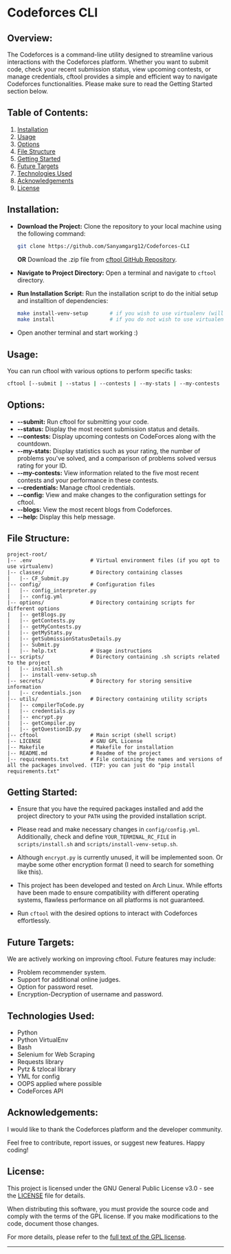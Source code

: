# Codeforces CLI

## Overview:

The Codeforces is a command-line utility designed to streamline various interactions with the Codeforces platform. Whether you want to submit code, check your recent submission status, view upcoming contests, or manage credentials, cftool provides a simple and efficient way to navigate Codeforces functionalities.
Please make sure to read the Getting Started section below.

## Table of Contents:

1. [Installation](#installation)
2. [Usage](#usage)
3. [Options](#options)
4. [File Structure](#file-structure)
5. [Getting Started](#getting-started)
6. [Future Targets](#future-targets)
7. [Technologies Used](#technologies-used)
8. [Acknowledgements](#acknowledgements)
9. [License](#license)

## Installation:

  - **Download the Project:**
    Clone the repository to your local machine using the following command:
    ```bash
    git clone https://github.com/Sanyamgarg12/Codeforces-CLI
    ```
    **OR**
    Download the .zip file from [cftool GitHub Repository](https://github.com/SanyamGarg12/Codeforces-CLI).

  - **Navigate to Project Directory:**
    Open a terminal and navigate to `cftool` directory.

  - **Run Installation Script:**
    Run the installation script to do the initial setup and installtion of dependencies:
    ```bash
    make install-venv-setup       # if you wish to use virtualenv (will be named .env) setup
    make install                  # if you do not wish to use virtualenv
    ```
  - Open another terminal and start working :) 

## Usage:

You can run cftool with various options to perform specific tasks:

```bash
cftool [--submit | --status | --contests | --my-stats | --my-contests | --credentials | --config | --blogs | --help]
```

## Options:

- **--submit:** Run cftool for submitting your code.
- **--status:** Display the most recent submission status and details.
- **--contests:** Display upcoming contests on CodeForces along with the countdown.
- **--my-stats:** Display statistics such as your rating, the number of problems you've solved, and a comparison of problems solved versus rating for your ID.
- **--my-contests:** View information related to the five most recent contests and your performance in these contests.
- **--credentials:** Manage cftool credentials.
- **--config:** View and make changes to the configuration settings for cftool.
- **--blogs:** View the most recent blogs from Codeforces.
- **--help:** Display this help message.

## File Structure:
```
project-root/
|-- .env                   # Virtual environment files (if you opt to use virtualenv)
|-- classes/               # Directory containing classes
|   |-- CF_Submit.py
|-- config/                # Configuration files
|   |-- config_interpreter.py
|   |-- config.yml
|-- options/               # Directory containing scripts for different options
|   |-- getBlogs.py
|   |-- getContests.py
|   |-- getMyContests.py
|   |-- getMyStats.py
|   |-- getSubmissionStatusDetails.py
|   |-- Submit.py
|   |-- help.txt           # Usage instructions
|-- scripts/               # Directory containing .sh scripts related to the project
|   |-- install.sh
|   |-- install-venv-setup.sh
|-- secrets/               # Directory for storing sensitive information
|   |-- credentials.json
|-- utils/                 # Directory containing utility scripts
|   |-- compilerToCode.py
|   |-- credentials.py
|   |-- encrypt.py
|   |-- getCompiler.py
|   |-- getQuestionID.py
|-- cftool                 # Main script (shell script)
|-- LICENSE                # GNU GPL License
|-- Makefile               # Makefile for installation
|-- README.md              # Readme of the project
|-- requirements.txt       # File containing the names and versions of all the packages involved. (TIP: you can just do "pip install requirements.txt"
```

## Getting Started:

- Ensure that you have the required packages installed and add the project directory to your `PATH` using the provided installation script.

- Please read and make necessary changes in `config/config.yml`. Additionally, check and define `YOUR_TERMINAL_RC_FILE` in `scripts/install.sh` and `scripts/install-venv-setup.sh`.

- Although `encrypt.py` is currently unused, it will be implemented soon. Or maybe some other encryption format (I need to search for something like this).

- This project has been developed and tested on Arch Linux. While efforts have been made to ensure compatibility with different operating systems, flawless performance on all platforms is not guaranteed.

- Run `cftool` with the desired options to interact with Codeforces effortlessly.

## Future Targets:

We are actively working on improving cftool. Future features may include:

- Problem recommender system.
- Support for additional online judges.
- Option for password reset.
- Encryption-Decryption of username and password.

## Technologies Used:

- Python
- Python VirtualEnv
- Bash
- Selenium for Web Scraping
- Requests library
- Pytz & tzlocal library
- YML for config
- OOPS applied where possible
- CodeForces API

## Acknowledgements:

I would like to thank the Codeforces platform and the developer community.

Feel free to contribute, report issues, or suggest new features. Happy coding!

## License:
This project is licensed under the GNU General Public License v3.0 - see the [LICENSE](LICENSE) file for details.

When distributing this software, you must provide the source code and comply with the terms of the GPL license. If you make modifications to the code, document those changes.

For more details, please refer to the [full text of the GPL license](https://www.gnu.org/licenses/gpl-3.0.html).

---

